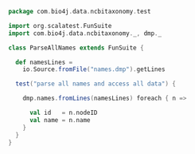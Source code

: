 
```scala
package com.bio4j.data.ncbitaxonomy.test

import org.scalatest.FunSuite
import com.bio4j.data.ncbitaxonomy._, dmp._

class ParseAllNames extends FunSuite {

  def namesLines =
    io.Source.fromFile("names.dmp").getLines

  test("parse all names and access all data") {

    dmp.names.fromLines(namesLines) foreach { n =>

      val id   = n.nodeID
      val name = n.name
    }
  }
}

```




[test/scala/parseNames.scala]: parseNames.scala.md
[test/scala/parseAllNodes.scala]: parseAllNodes.scala.md
[test/scala/parseAllNames.scala]: parseAllNames.scala.md
[test/scala/parseNodes.scala]: parseNodes.scala.md
[main/scala/dmp/format.scala]: ../../main/scala/dmp/format.scala.md
[main/scala/nodes.scala]: ../../main/scala/nodes.scala.md